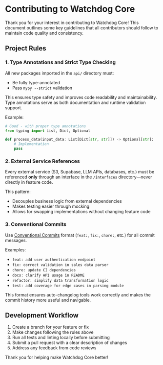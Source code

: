 # Contributing to Watchdog Core

Thank you for your interest in contributing to Watchdog Core! This document outlines some key guidelines that all contributors should follow to maintain code quality and consistency.

## Project Rules

### 1. Type Annotations and Strict Type Checking

All new packages imported in the `api/` directory must:
- Be fully type-annotated
- Pass `mypy --strict` validation

This ensures type safety and improves code readability and maintainability. Type annotations serve as both documentation and runtime validation support.

Example:
```python
# Good - with proper type annotations
from typing import List, Dict, Optional

def process_data(input_data: List[Dict[str, str]]) -> Optional[str]:
    # Implementation
    pass
```

### 2. External Service References

Every external service (S3, Supabase, LLM APIs, databases, etc.) must be referenced **only** through an interface in the `/interfaces` directory—never directly in feature code.

This pattern:
- Decouples business logic from external dependencies
- Makes testing easier through mocking
- Allows for swapping implementations without changing feature code

### 3. Conventional Commits

Use [Conventional Commits](https://www.conventionalcommits.org/) format (`feat:`, `fix:`, `chore:`, etc.) for all commit messages.

Examples:
- `feat: add user authentication endpoint`
- `fix: correct validation in sales data parser`
- `chore: update CI dependencies`
- `docs: clarify API usage in README`
- `refactor: simplify data transformation logic`
- `test: add coverage for edge cases in parsing module`

This format ensures auto-changelog tools work correctly and makes the commit history more useful and navigable.

## Development Workflow

1. Create a branch for your feature or fix
2. Make changes following the rules above
3. Run all tests and linting locally before submitting
4. Submit a pull request with a clear description of changes
5. Address any feedback from code reviews

Thank you for helping make Watchdog Core better!


